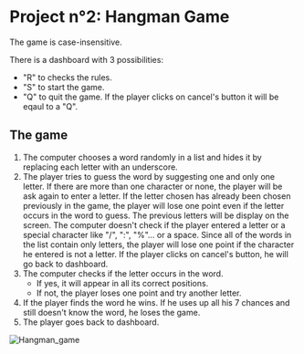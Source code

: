 # Project n°2: Hangman Game


The game is case-insensitive.

There is a dashboard with 3 possibilities:
* "R" to checks the rules.
* "S" to start the game.
* "Q" to quit the game.
If the player clicks on cancel's button it will be eqaul to a "Q".


## The game


1. The computer chooses a word randomly in a list and hides it by replacing each letter with an underscore.
2. The player tries to guess the word by suggesting one and only one letter. If there are more than one character or none, the player will be ask again to enter a letter.
If the letter chosen has already been chosen previously in the game, the player will lose one point even if the letter occurs in the word to guess. The previous letters will be display on the screen.
The computer doesn't check if the player entered a letter or a special character like "/", ":", "%"... or a space.
Since all of the words in the list contain only letters, the player will lose one point if the character he entered is not a letter.
If the player clicks on cancel's button, he will go back to dashboard.
3. The computer checks if the letter occurs in the word.
	* If yes, it will appear in all its correct positions.
	* If not, the player loses one point and try another letter.
4. If the player finds the word he wins. If he uses up all his 7 chances and still doesn't know the word, he loses the game.
5. The player goes back to dashboard. 

![Hangman_game](https://store-images.microsoft.com/image/apps.46615.9007199266245438.597853cb-2827-48be-8a82-5013d1366d7c.e90a925a-eb13-450b-accf-89ecd1ac73b2?mode=scale&q=90&h=200&w=200&background=%23464646)
